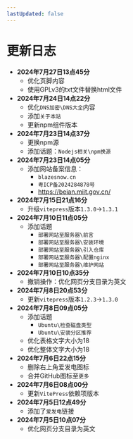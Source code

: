 ```yaml
---
lastUpdated: false
---
```


# 更新日志

- **2024年7月27日13点45分**
  - 优化页脚内容
  - 使用GPLv3的txt文件替换html文件
- **2024年7月24日14点22分**
  - 优化```DNS加密\DNS大全```内容
  - 添加```关于本站```
  - 更新npm组件版本
- **2024年7月23日14点37分**
  - 更换npm源
  - 添加话题：```Nodejs相关\npm换源```
- **2024年7月23日14点05分**
  - 添加网站备案信息：
    - ```blazesnow.cn```
    - ```粤ICP备2024284878号```
    - <https://beian.miit.gov.cn/>
- **2024年7月15日21点16分**
  - 升级```vitepress```版本```1.3.0```->```1.3.1```
- **2024年7月10日11点05分**
  - 添加话题
    - ```部署网站至服务器\前言```
    - ```部署网站至服务器\安装环境```
    - ```部署网站至服务器\引入仓库```
    - ```部署网站至服务器\配置nginx```
    - ```部署网站至服务器\维护网站```
- **2024年7月10日10点35分**
  - 撤销操作：优化网页分支目录为英文
- **2024年7月8日20点53分**
  - 更新```vitepress```版本```1.2.3```->```1.3.0```
- **2024年7月8日09点05分**
  - 添加话题
    - ```Ubuntu\检查磁盘类型```
    - ```Ubuntu\安装分区推荐```
  - 优化表格文字大小为18
  - 优化整体文字大小为18
- **2024年7月6日22点15分**
  - 删除右上角爱发电图标
  - 合并GitHub图标至```更多```
- **2024年7月6日08点00分**
  - 更新```VitePress```依赖项版本
- **2024年7月5日12点49分**
  - 添加了```爱发电```链接
- **2024年7月5日10点07分**
  - 优化网页分支目录为英文
